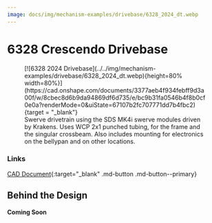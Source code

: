 ```yaml
---
image: docs/img/mechanism-examples/drivebase/6328_2024_dt.webp
---
```


# 6328 Crescendo Drivebase

<figure markdown="span">
[![6328 2024 Drivebase](../../img/mechanism-examples/drivebase/6328_2024_dt.webp){height=80% width=80%}](https://cad.onshape.com/documents/3377aeb4f934febff9d3a00f/w/8cbec8d6b9da94869df6d735/e/bc9b31fa0546b4f8b0cf0e0a?renderMode=0&uiState=67107b2fc707771dd7b4fbc2){target = "_blank"}
<figcaption>Swerve drivetrain using the SDS MK4i swerve modules driven by Krakens. Uses WCP 2x1 punched tubing, for the frame and the singular crossbeam. Also includes mounting for electronics on the bellypan and on other locations.</figcaption>
</figure>

### Links

[CAD Document](https://cad.onshape.com/documents/3377aeb4f934febff9d3a00f/w/8cbec8d6b9da94869df6d735/e/bc9b31fa0546b4f8b0cf0e0a?renderMode=0&uiState=67107b2fc707771dd7b4fbc2 "CAD Document Link"){:target="_blank" .md-button .md-button--primary}

## Behind the Design
**Coming Soon**